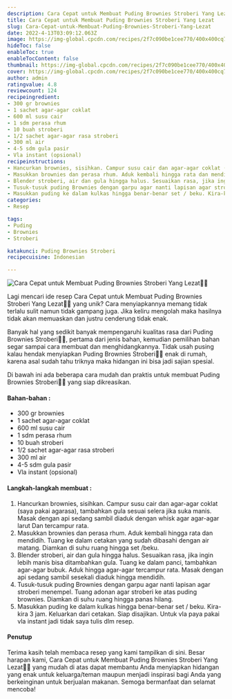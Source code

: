 ```yaml
---
description: Cara Cepat untuk Membuat Puding Brownies Stroberi Yang Lezat"
title: Cara Cepat untuk Membuat Puding Brownies Stroberi Yang Lezat
slug: Cara-Cepat-untuk-Membuat-Puding-Brownies-Stroberi-Yang-Lezat
date: 2022-4-13T03:09:12.063Z
image: https://img-global.cpcdn.com/recipes/2f7c090be1cee770/400x400cq70/photo.jpg
hideToc: false
enableToc: true
enableTocContent: false
thumbnail: https://img-global.cpcdn.com/recipes/2f7c090be1cee770/400x400cq70/photo.jpg
cover: https://img-global.cpcdn.com/recipes/2f7c090be1cee770/400x400cq70/photo.jpg
author: admin
ratingvalue: 4.8
reviewcount: 124
recipeingredient:
- 300 gr brownies
- 1 sachet agar-agar coklat
- 600 ml susu cair
- 1 sdm perasa rhum
- 10 buah stroberi
- 1/2 sachet agar-agar rasa stroberi
- 300 ml air
- 4-5 sdm gula pasir
- Vla instant (opsional)
recipeinstructions:
- Hancurkan brownies, sisihkan. Campur susu cair dan agar-agar coklat (saya pakai agarasa), tambahkan gula sesuai selera jika suka manis. Masak dengan api sedang sambil diaduk dengan whisk agar agar-agar larut Dan tercampur rata.
- Masukkan brownies dan perasa rhum. Aduk kembali hingga rata dan mendidih. Tuang ke dalam cetakan yang sudah dibasahi dengan air matang. Diamkan di suhu ruang hingga set /beku.
- Blender stroberi, air dan gula hingga halus. Sesuaikan rasa, jika ingin lebih manis bisa ditambahkan gula. Tuang ke dalam panci, tambahkan agar-agar bubuk. Aduk hingga agar-agar tercampur rata. Masak dengan api sedang sambil sesekali diaduk hingga mendidih.
- Tusuk-tusuk puding Brownies dengan garpu agar nanti lapisan agar stroberi menempel. Tuang adonan agar stroberi ke atas puding brownies. Diamkan di suhu ruang hingga panas hilang.
- Masukkan puding ke dalam kulkas hingga benar-benar set / beku. Kira-kira 3 jam. Keluarkan dari cetakan. Siap disajikan. Untuk vla paya pakai vla instant jadi tidak saya tulis dlm resep.
categories:
- Resep

tags:
- Puding
- Brownies
- Stroberi

katakunci: Puding Brownies Stroberi
recipecuisine: Indonesian

---
```


![Cara Cepat untuk Membuat Puding Brownies Stroberi Yang Lezat👩‍🍳](https://img-global.cpcdn.com/recipes/2f7c090be1cee770/400x400cq70/photo.jpg)

Lagi mencari ide resep Cara Cepat untuk Membuat Puding Brownies Stroberi Yang Lezat👩‍🍳 yang unik? Cara menyiapkannya memang tidak terlalu sulit namun tidak gampang juga. Jika keliru mengolah maka hasilnya tidak akan memuaskan dan justru cenderung tidak enak.

Banyak hal yang sedikit banyak mempengaruhi kualitas rasa dari Puding Brownies Stroberi👩‍🍳, pertama dari jenis bahan, kemudian pemilihan bahan segar sampai cara membuat dan menghidangkannya. Tidak usah pusing kalau hendak menyiapkan Puding Brownies Stroberi👩‍🍳 enak di rumah, karena asal sudah tahu triknya maka hidangan ini bisa jadi sajian spesial.

Di bawah ini ada beberapa cara mudah dan praktis untuk membuat Puding Brownies Stroberi👩‍🍳 yang siap dikreasikan.

<!--inarticleads1-->

#### Bahan-bahan :

- 300 gr brownies
- 1 sachet agar-agar coklat
- 600 ml susu cair
- 1 sdm perasa rhum
- 10 buah stroberi
- 1/2 sachet agar-agar rasa stroberi
- 300 ml air
- 4-5 sdm gula pasir
- Vla instant (opsional)

<!--inarticleads2-->

#### Langkah-langkah membuat :

1. Hancurkan brownies, sisihkan. Campur susu cair dan agar-agar coklat (saya pakai agarasa), tambahkan gula sesuai selera jika suka manis. Masak dengan api sedang sambil diaduk dengan whisk agar agar-agar larut Dan tercampur rata.
1. Masukkan brownies dan perasa rhum. Aduk kembali hingga rata dan mendidih. Tuang ke dalam cetakan yang sudah dibasahi dengan air matang. Diamkan di suhu ruang hingga set /beku.
1. Blender stroberi, air dan gula hingga halus. Sesuaikan rasa, jika ingin lebih manis bisa ditambahkan gula. Tuang ke dalam panci, tambahkan agar-agar bubuk. Aduk hingga agar-agar tercampur rata. Masak dengan api sedang sambil sesekali diaduk hingga mendidih.
1. Tusuk-tusuk puding Brownies dengan garpu agar nanti lapisan agar stroberi menempel. Tuang adonan agar stroberi ke atas puding brownies. Diamkan di suhu ruang hingga panas hilang.
1. Masukkan puding ke dalam kulkas hingga benar-benar set / beku. Kira-kira 3 jam. Keluarkan dari cetakan. Siap disajikan. Untuk vla paya pakai vla instant jadi tidak saya tulis dlm resep.

#### Penutup

Terima kasih telah membaca resep yang kami tampilkan di sini. Besar harapan kami, Cara Cepat untuk Membuat Puding Brownies Stroberi Yang Lezat👩‍🍳 yang mudah di atas dapat membantu Anda menyiapkan hidangan yang enak untuk keluarga/teman maupun menjadi inspirasi bagi Anda yang berkeinginan untuk berjualan makanan. Semoga bermanfaat dan selamat mencoba!